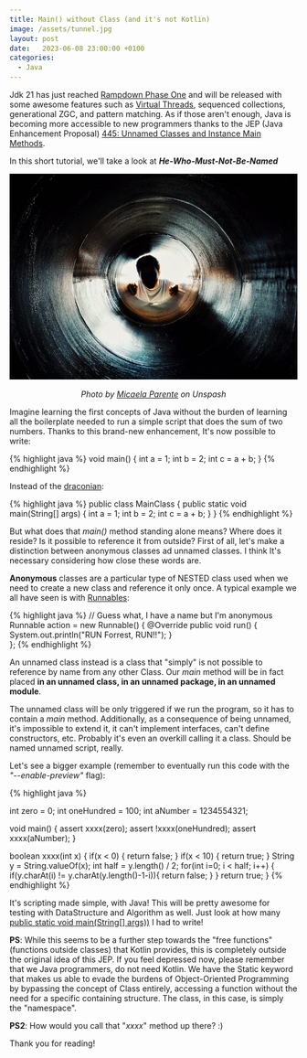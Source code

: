 ```yaml
---
title: Main() without Class (and it's not Kotlin)
image: /assets/tunnel.jpg
layout: post
date:   2023-06-08 23:00:00 +0100
categories:
  - Java
---
```


Jdk 21 has just reached [Rampdown Phase One](https://openjdk.org/projects/jdk/21/) and will be released with some awesome features
such as [Virtual Threads](https://blog.devgenius.io/java-virtual-threads-715c162c6c39), sequenced collections, generational ZGC, and pattern matching. 
As if those aren't enough, Java is becoming more accessible to new programmers thanks to the JEP (Java Enhancement Proposal)
[445: Unnamed Classes and Instance Main Methods](https://openjdk.org/jeps/445). 

In this short tutorial, we'll take a look at **_He-Who-Must-Not-Be-Named_**

<div align="center">
<img src="/assets/tunnel.jpg" style="content-visibility:auto"
alt="Fault Barrier"
loading="lazy"
decoding="async">
</div>
<p style="text-align:center; font-style: italic;">Photo by <a href="https://unsplash.com/@mparente">Micaela Parente</a> on Unspash</p>

Imagine learning the first concepts of Java without the burden of learning all the boilerplate needed to run a simple script
that does the sum of two numbers. Thanks to this brand-new enhancement, It's now possible to write:

{% highlight java %}
void main() {
    int a = 1;
    int b = 2;
    int c = a + b;
}
{% endhighlight %}

Instead of the [draconian](https://en.wikipedia.org/wiki/Draconian): 

{% highlight java %}
public class MainClass {
    public static void main(String[] args) {
        int a = 1;
        int b = 2;
        int c = a + b;
    }
}
{% endhighlight %}

But what does that _main()_ method standing alone means? Where does it reside? Is it possible to reference it from outside? 
First of all, let's make a distinction between anonymous classes ad unnamed classes. 
I think It's necessary considering how close these words are.

**Anonymous** classes are a particular type of NESTED class used when we need to create a new class and reference it only once. 
A typical example we all have seen is with [Runnables](https://docs.oracle.com/javase/8/docs/api/java/lang/Runnable.html):

{% highlight java %}
// Guess what, I have a name but I'm anonymous
Runnable action = new Runnable() {
    @Override
    public void run() {
        System.out.println("RUN Forrest, RUN!!");
    }           
};
{% endhighlight %}

An unnamed class instead is a class that "simply" is not possible to reference by name from any other Class.
Our _main_ method will be in fact placed **in an unnamed class, in an unnamed package, in an unnamed module**.

The unnamed class will be only triggered if we run the program, so it has to contain a _main_ method. Additionally, 
as a consequence of being unnamed, it's impossible to extend it, it can't implement interfaces, can't define constructors, etc.
Probably it's even an overkill calling it a class. Should be named unnamed script, really.

Let's see a bigger example (remember to eventually run this code with the _"--enable-preview"_ flag):

{% highlight java %}

int zero = 0;
int oneHundred = 100;
int aNumber = 1234554321;

void main() {
    assert xxxx(zero);
    assert !xxxx(oneHundred);
    assert xxxx(aNumber);
}

boolean xxxx(int x) {
    if(x < 0) {
        return false;
    }
    if(x < 10) {
        return true;
    }
    String y = String.valueOf(x);
    int half = y.length() / 2;
    for(int i=0; i < half; i++) {
        if(y.charAt(i) != y.charAt(y.length()-1-i)){
            return false;
        }
    }
    return true;
}
{% endhighlight %}

It's scripting made simple, with Java! 
This will be pretty awesome for testing with DataStructure and Algorithm as well. Just look at how many 
[public static void main(String[] args))](https://github.com/GaetanoPiazzolla/programming-dojo) I had to write!

**PS**: While this seems to be a further step towards the "free functions" (functions outside classes) that Kotlin provides,
this is completely outside the original idea of this JEP. If you feel depressed now, please remember that we Java programmers, do not need Kotlin. 
We have the Static keyword that makes us able to evade the burdens of Object-Oriented Programming by
bypassing the concept of Class entirely, accessing a function without the need for a specific containing structure.
The class, in this case, is simply the "namespace". 

**PS2**: How would you call that "_xxxx_" method up there? :)

Thank you for reading!



